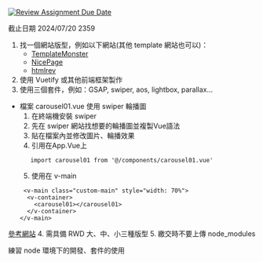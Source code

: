[![Review Assignment Due Date](https://classroom.github.com/assets/deadline-readme-button-22041afd0340ce965d47ae6ef1cefeee28c7c493a6346c4f15d667ab976d596c.svg)](https://classroom.github.com/a/aMHx-K_k)


截止日期 2024/07/20 2359

1. 找一個網站版型，例如以下網站(其他 template 網站也可以)：
   - [TemplateMonster](https://www.templatemonster.com/)
   - [NicePage](https://nicepage.com/)
   - [htmlrev](https://htmlrev.com/)
2. 使用 Vuetify 或其他前端框架製作
3. 使用三個套件，例如：GSAP, swiper, aos, lightbox, parallax...

  - 檔案 carousel01.vue 使用 swiper 輪播圖
       1. 在終端機安裝 swiper
       2. 先在 swiper 網站找想要的輪播圖並複製Vue語法
       3. 貼在檔案內並修改圖片、輪播效果
       4. 引用在App.Vue上
       ```
          import carousel01 from '@/components/carousel01.vue'
       ```
       5. 使用在 v-main 
      ```
       <v-main class="custom-main" style="width: 70%">
        <v-container>
          <carousel01></carousel01>
        </v-container>
      </v-main>
       ```
          
   [參考網站](https://jo-zu-works.site/)
4. 需具備 RWD 大、中、小三種版型
5. 繳交時不要上傳 node_modules

練習 node 環境下的開發、套件的使用
